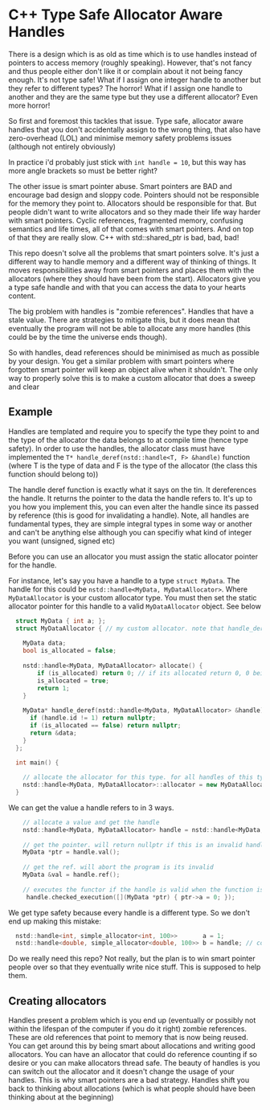 # C++ Type Safe Allocator Aware Handles 

There is a design which is as old as time which is to use handles instead of pointers to access memory (roughly speaking).
However, that's not fancy and thus people either don't like it or complain about it not being fancy enough. It's not type safe! 
What if I assign one integer handle to another but they refer to different types? The horror!
What if I assign one handle to another and they are the same type but they use a different allocator? Even more horror!

So first and foremost this tackles that issue. Type safe, allocator aware handles that you don't accidentally assign to the wrong thing, that also have zero-overhead (LOL) and 
minimise memory safety problems issues (although not entirely obviously)

In practice i'd probably just stick with `int handle = 10`, but this way has more angle brackets so must be better right?

The other issue is smart pointer abuse. Smart pointers are BAD and encourage
bad design and sloppy code. Pointers should not be responsible for the memory they point to. Allocators should be responsible for that. But people didn't want to write allocators
and so they made their life way harder with smart pointers. Cyclic references, fragmented memory, confusing semantics and life times, all of that comes with smart pointers. And on 
top of that they are really slow. C++ with std::shared_ptr is bad, bad, bad!

This repo doesn't solve all the problems that smart pointers solve. It's just a different way to handle memory and a different way of thinking of things. 
It moves responsibilities away from smart pointers and places them with the allocators (where 
they should have been from the start). Allocators give you a type safe handle and with that you can access the data to your hearts content.

The big problem with handles is "zombie references". Handles that have a stale value. There are strategies to mitigate this, but it does mean that eventually the program will not be 
able to allocate any more handles (this could be by the time the universe ends though).

So with handles, dead references should be minimised as much as possible by your design. You get a similar problem with smart pointers where forgotten smart pointer will 
keep an object alive when it shouldn't. The only way to properly solve this is to make a custom allocator that does a sweep and clear

## Example 

Handles are templated and require you to specify the type they point to and the type of the allocator the data belongs to at compile time (hence type safety). In order to use 
the handles, the allocator class must have implemented the `T* handle_deref(nstd::handle<T, F> &handle)` function (where T is the type of data and F is the type of the allocator (the class this function should belong to))

The handle deref function is exactly what it says on the tin. It dereferences the handle. It returns the pointer to the data the handle refers to. It's up to you how you implement this, you can even alter the handle since its passed by reference (this is good for invalidating a handle). Note, all handles are fundamental types, they are simple integral types in some way or another and can't be anything else although you can specifiy what kind of integer you want (unsigned, signed etc)

Before you can use an allocator you must assign the static allocator pointer for the handle.

For instance, let's say you have a handle to a type `struct MyData`. The handle for this could be `nstd::handle<MyData, MyDataAllocator>`. Where `MyDataAllocator` is your custom allocator type.
You must then set the static allocator pointer for this handle to a valid `MyDataAllocator` object. See below

```cpp
  struct MyData { int a; };
  struct MyDataAllocator { // my custom allocator. note that handle_deref() is implemented
  
    MyData data;
    bool is_allocated = false;
  
    nstd::handle<MyData, MyDataAllocator> allocate() { 
        if (is_allocated) return 0; // if its allocated return 0, 0 being an invalid handle
        is_allocated = true;
        return 1;
    }
    
    MyData* handle_deref(nstd::handle<MyData, MyDataAllocator> &handle) { 
      if (handle.id != 1) return nullptr;
      if (is_allocated == false) return nullptr;
      return &data;
    }
  };

  int main() {
  
    // allocate the allocator for this type. for all handles of this type, this is their allocator.
    nstd::handle<MyData, MyDataAllocator>::allocator = new MyDataAllocator()
  }
```
We can get the value a handle refers to in 3 ways. 

```cpp
    // allocate a value and get the handle 
    nstd::handle<MyData, MyDataAllocator> handle = nstd::handle<MyData, MyDataAllocator>::allocator->allocate();
    
    // get the pointer. will return nullptr if this is an invalid handle
    MyData *ptr = handle.val();
    
    // get the ref. will abort the program is its invalid
    MyData &val = handle.ref();
    
    // executes the functor if the handle is valid when the function is called. this is fancy but impractical
     handle.checked_execution([](MyData *ptr) { ptr->a = 0; });
```

We get type safety because every handle is a different type. So we don't end up making this mistake: 

```cpp
  nstd::handle<int, simple_allocator<int, 100>>       a = 1;
  nstd::handle<double, simple_allocator<double, 100>> b = handle; // compile error 
```

Do we really need this repo? Not really, but the plan is to win smart pointer people over so that they eventually write nice stuff. This is supposed to help them.

## Creating allocators

Handles present a problem which is you end up (eventually or possibly not within the lifespan of the computer if you do it right) zombie references. These are old references that point to memory that is now being reused. You can get around this by being smart about allocations and writing good allocators. You can have an allocator that could do reference counting if so desire or you can make allocators thread safe. The beauty of handles is you can switch out the allocator and it doesn't change the usage of your handles. This is why smart pointers are a bad strategy. Handles shift you back to thinking about allocations (which is what people should have been thinking about at the beginning)

